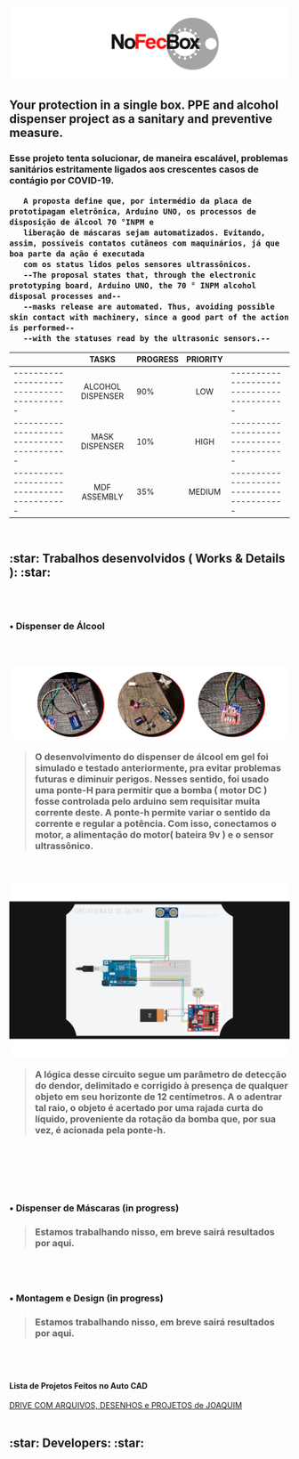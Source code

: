 <img src="/src/nofecboxheader.png">
<h2> Your protection in a single box. PPE and alcohol dispenser project as a sanitary and preventive measure.</h2>
<p>
  <h3> Esse projeto tenta solucionar, de maneira escalável, problemas sanitários estritamente ligados aos crescentes casos de contágio por COVID-19.
       
       A proposta define que, por intermédio da placa de prototipagam eletrônica, Arduino UNO, os processos de disposição de álcool 70 °INPM e
       liberação de máscaras sejam automatizados. Evitando, assim, possíveis contatos cutâneos com maquinários, já que boa parte da ação é executada
       com os status lidos pelos sensores ultrassônicos.
       --The proposal states that, through the electronic prototyping board, Arduino UNO, the 70 ° INPM alcohol disposal processes and--
       --masks release are automated. Thus, avoiding possible skin contact with machinery, since a good part of the action is performed--
       --with the statuses read by the ultrasonic sensors.--
  </h3>
</p>

|                                           |       TASKS       | PROGRESS | PRIORITY |                                           |
|-------------------------------------------|:-----------------:|----------|:--------:|-------------------------------------------|
| ----------------------------------------- | ALCOHOL DISPENSER |    90%   |    LOW   | ----------------------------------------- |
| ----------------------------------------- | MASK DISPENSER    |    10%   |   HIGH   | ----------------------------------------- |
| ----------------------------------------- | MDF ASSEMBLY      |    35%   |  MEDIUM  | ----------------------------------------- |
<br>
 <h2>:star: Trabalhos desenvolvidos ( Works & Details ): :star:</h2>
</br>

<br>
 <h3>• Dispenser de Álcool<h3>
</br>
<br>
 <img src="/src/wideapresentation.png">
 <p><blockquote> O desenvolvimento do dispenser de álcool em gel foi simulado e testado anteriormente, pra evitar problemas futuras e diminuir perigos. Nesses sentido, foi usado uma ponte-H para permitir que a bomba ( motor DC ) fosse controlada pelo arduino sem requisitar muita corrente deste. A ponte-h permite variar o sentido da corrente e regular a potência. Com isso, conectamos o motor, a alimentação do motor( bateira 9v ) e o sensor ultrassônico.</blockquote></p>
</br>
<br>
 <img src="/src/circuitalcohol.png">
 <p><blockquote> A lógica desse circuito segue um parâmetro de detecção do dendor, delimitado e corrigido à presença de qualquer objeto em seu horizonte de 12 centímetros. A o adentrar tal raio, o objeto é acertado por uma rajada curta do líquido, proveniente da rotação da bomba que, por sua vez, é acionada pela ponte-h.</blockquote></p>
</br>
<br>
 <img scr="/src/alcoholgif.gif">
</br>
<br>
 <h3>• Dispenser de Máscaras (in progress)<h3>
  <blockquote> Estamos trabalhando nisso, em breve sairá resultados por aqui.</blockquote>
</br>
<br>
 <h3>• Montagem e Design (in progress)<h3>
  <blockquote> Estamos trabalhando nisso, em breve sairá resultados por aqui.</blockquote>
</br>
<br>
  <h4>       Lista de Projetos Feitos no Auto CAD </h4>
  <a href="https://drive.google.com/drive/folders/1cTvy83HeWpoMg4m3mefobvEgXWeoz9Jz?usp=sharing"> DRIVE COM ARQUIVOS, DESENHOS e PROJETOS de JOAQUIM </a>
</br>
<br>
 <h2>:star: Developers: :star:</h2>
 <img scr="/src/developers.png">
</br>
